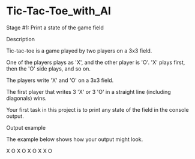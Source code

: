 # Tic-Tac-Toe_with_AI
Stage #1: Print a state of the game field

Description

Tic-tac-toe is a game played by two players on a 3x3 field.

One of the players plays as 'X', and the other player is 'O'. 'X' plays first, then the 'O' side plays, and so on.

The players write 'X' and 'O' on a 3x3 field.

The first player that writes 3 'X' or 3 'O' in a straight line (including diagonals) wins.

Your first task in this project is to print any state of the field in the console output.

Output example

The example below shows how your output might look.

X O X
O X O
X X O 
